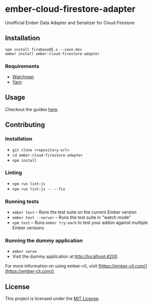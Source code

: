 ember-cloud-firestore-adapter
==============================================================================

Unofficial Ember Data Adapter and Serializer for Cloud Firestore

Installation
------------------------------------------------------------------------------

```
npm install firebase@5.x --save-dev
ember install ember-cloud-firestore-adapter
```

### Requirements

* [Watchman](https://facebook.github.io/watchman/)
* [Yarn](https://yarnpkg.com/)

Usage
------------------------------------------------------------------------------

Checkout the guides [here](https://github.com/rmmmp/ember-cloud-firestore-adapter/tree/master/guides).

Contributing
------------------------------------------------------------------------------

### Installation

* `git clone <repository-url>`
* `cd ember-cloud-firestore-adapter`
* `npm install`

### Linting

* `npm run lint:js`
* `npm run lint:js -- --fix`

### Running tests

* `ember test` – Runs the test suite on the current Ember version
* `ember test --server` – Runs the test suite in "watch mode"
* `npm test` – Runs `ember try:each` to test your addon against multiple Ember versions

### Running the dummy application

* `ember serve`
* Visit the dummy application at [http://localhost:4200](http://localhost:4200).

For more information on using ember-cli, visit [https://ember-cli.com/](https://ember-cli.com/).

License
------------------------------------------------------------------------------

This project is licensed under the [MIT License](LICENSE.md).
